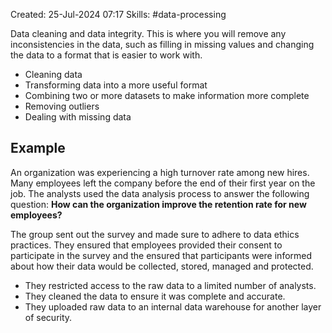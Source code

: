Created: 25-Jul-2024 07:17
Skills: #data-processing

Data cleaning and data integrity. This is where you will remove any inconsistencies in the data, such as filling in missing values and changing the data to a format that is easier to work with.

* Cleaning data
* Transforming data into a more useful format
* Combining two or more datasets to make information more complete
* Removing outliers
* Dealing with missing data
## Example
An organization was experiencing a high turnover rate among new hires. Many employees left the company before the end of their first year on the job. The analysts used the data analysis process to answer the following question: **How can the organization improve the retention rate for new employees?**

The group sent out the survey and made sure to adhere to data ethics practices. They ensured that employees provided their consent to participate in the survey and the ensured that participants were informed about how their data would be collected, stored, managed and protected.

* They restricted access to the raw data to a limited number of analysts.
* They cleaned the data to ensure it was complete and accurate.
* They uploaded raw data to an internal data warehouse for another layer of security.
